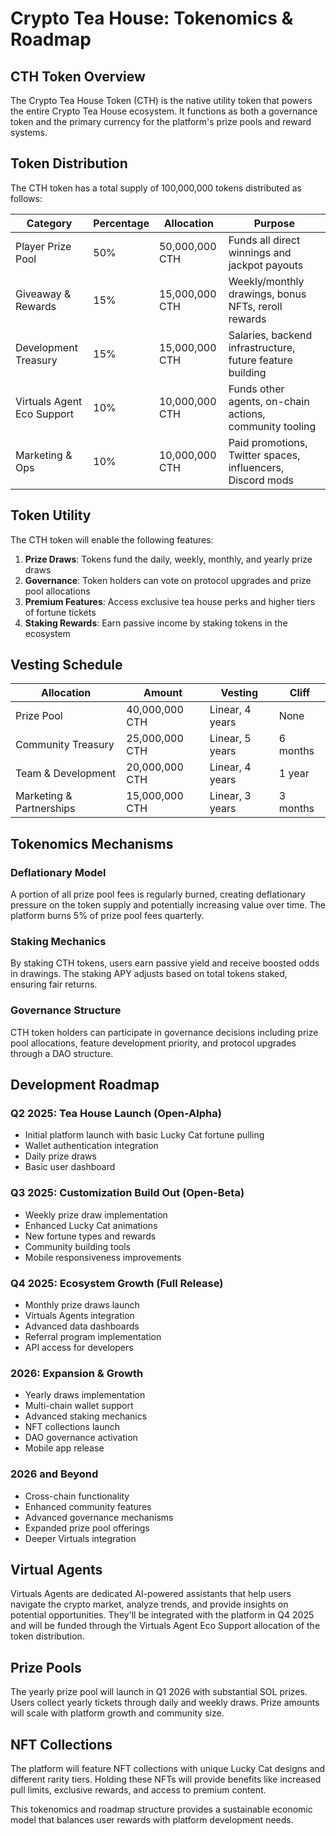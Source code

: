 # Crypto Tea House: Tokenomics & Roadmap

## CTH Token Overview

The Crypto Tea House Token (CTH) is the native utility token that powers the entire Crypto Tea House ecosystem. It functions as both a governance token and the primary currency for the platform's prize pools and reward systems.

## Token Distribution

The CTH token has a total supply of 100,000,000 tokens distributed as follows:

| Category | Percentage | Allocation | Purpose |
|----------|------------|------------|---------|
| Player Prize Pool | 50% | 50,000,000 CTH | Funds all direct winnings and jackpot payouts |
| Giveaway & Rewards | 15% | 15,000,000 CTH | Weekly/monthly drawings, bonus NFTs, reroll rewards |
| Development Treasury | 15% | 15,000,000 CTH | Salaries, backend infrastructure, future feature building |
| Virtuals Agent Eco Support | 10% | 10,000,000 CTH | Funds other agents, on-chain actions, community tooling |
| Marketing & Ops | 10% | 10,000,000 CTH | Paid promotions, Twitter spaces, influencers, Discord mods |

## Token Utility

The CTH token will enable the following features:

1. **Prize Draws**: Tokens fund the daily, weekly, monthly, and yearly prize draws
2. **Governance**: Token holders can vote on protocol upgrades and prize pool allocations
3. **Premium Features**: Access exclusive tea house perks and higher tiers of fortune tickets
4. **Staking Rewards**: Earn passive income by staking tokens in the ecosystem

## Vesting Schedule

| Allocation | Amount | Vesting | Cliff |
|------------|--------|---------|-------|
| Prize Pool | 40,000,000 CTH | Linear, 4 years | None |
| Community Treasury | 25,000,000 CTH | Linear, 5 years | 6 months |
| Team & Development | 20,000,000 CTH | Linear, 4 years | 1 year |
| Marketing & Partnerships | 15,000,000 CTH | Linear, 3 years | 3 months |

## Tokenomics Mechanisms

### Deflationary Model
A portion of all prize pool fees is regularly burned, creating deflationary pressure on the token supply and potentially increasing value over time. The platform burns 5% of prize pool fees quarterly.

### Staking Mechanics
By staking CTH tokens, users earn passive yield and receive boosted odds in drawings. The staking APY adjusts based on total tokens staked, ensuring fair returns.

### Governance Structure
CTH token holders can participate in governance decisions including prize pool allocations, feature development priority, and protocol upgrades through a DAO structure.

## Development Roadmap

### Q2 2025: Tea House Launch (Open-Alpha)
- Initial platform launch with basic Lucky Cat fortune pulling
- Wallet authentication integration
- Daily prize draws
- Basic user dashboard

### Q3 2025: Customization Build Out (Open-Beta)
- Weekly prize draw implementation
- Enhanced Lucky Cat animations
- New fortune types and rewards
- Community building tools
- Mobile responsiveness improvements

### Q4 2025: Ecosystem Growth (Full Release)
- Monthly prize draws launch
- Virtuals Agents integration
- Advanced data dashboards
- Referral program implementation
- API access for developers

### 2026: Expansion & Growth
- Yearly draws implementation
- Multi-chain wallet support
- Advanced staking mechanics
- NFT collections launch
- DAO governance activation
- Mobile app release

### 2026 and Beyond
- Cross-chain functionality
- Enhanced community features
- Advanced governance mechanisms
- Expanded prize pool offerings
- Deeper Virtuals integration

## Virtual Agents

Virtuals Agents are dedicated AI-powered assistants that help users navigate the crypto market, analyze trends, and provide insights on potential opportunities. They'll be integrated with the platform in Q4 2025 and will be funded through the Virtuals Agent Eco Support allocation of the token distribution.

## Prize Pools

The yearly prize pool will launch in Q1 2026 with substantial SOL prizes. Users collect yearly tickets through daily and weekly draws. Prize amounts will scale with platform growth and community size.

## NFT Collections

The platform will feature NFT collections with unique Lucky Cat designs and different rarity tiers. Holding these NFTs will provide benefits like increased pull limits, exclusive rewards, and access to premium content.

This tokenomics and roadmap structure provides a sustainable economic model that balances user rewards with platform development needs.
